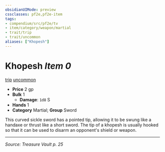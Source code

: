 ```yaml
---
obsidianUIMode: preview
cssclasses: pf2e,pf2e-item
tags:
- compendium/src/pf2e/tv
- item/category/weapon/martial
- trait/trip
- trait/uncommon
aliases: ["Khopesh"]
---
```

# Khopesh *Item 0*  
[trip](rules/traits/trip.md "Trip Weapon Trait")  [uncommon](rules/traits/uncommon.md "Uncommon Rarity Trait")  

- **Price** 2 gp
- **Bulk** 1
  - **Damage**: `1d8` S
- **Hands** 1
- **Category** Martial; **Group** Sword 

This curved sickle sword has a pointed tip, allowing it to be swung like a handaxe or thrust like a short sword. The tip of a khopesh is usually hooked so that it can be used to disarm an opponent's shield or weapon.


---
*Source: Treasure Vault p. 25*